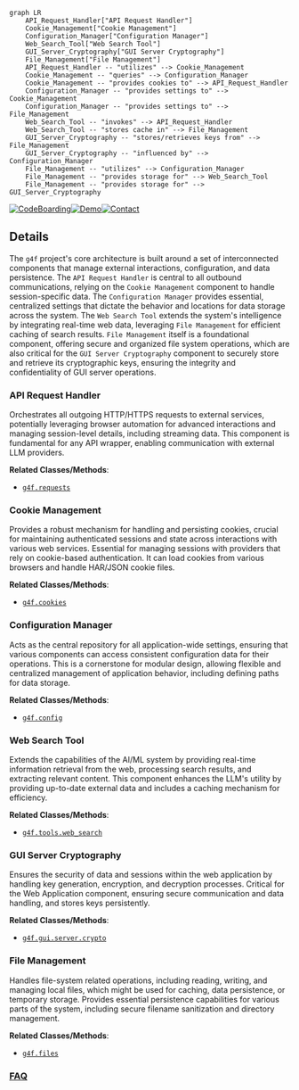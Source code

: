 ```mermaid
graph LR
    API_Request_Handler["API Request Handler"]
    Cookie_Management["Cookie Management"]
    Configuration_Manager["Configuration Manager"]
    Web_Search_Tool["Web Search Tool"]
    GUI_Server_Cryptography["GUI Server Cryptography"]
    File_Management["File Management"]
    API_Request_Handler -- "utilizes" --> Cookie_Management
    Cookie_Management -- "queries" --> Configuration_Manager
    Cookie_Management -- "provides cookies to" --> API_Request_Handler
    Configuration_Manager -- "provides settings to" --> Cookie_Management
    Configuration_Manager -- "provides settings to" --> File_Management
    Web_Search_Tool -- "invokes" --> API_Request_Handler
    Web_Search_Tool -- "stores cache in" --> File_Management
    GUI_Server_Cryptography -- "stores/retrieves keys from" --> File_Management
    GUI_Server_Cryptography -- "influenced by" --> Configuration_Manager
    File_Management -- "utilizes" --> Configuration_Manager
    File_Management -- "provides storage for" --> Web_Search_Tool
    File_Management -- "provides storage for" --> GUI_Server_Cryptography
```

[![CodeBoarding](https://img.shields.io/badge/Generated%20by-CodeBoarding-9cf?style=flat-square)](https://github.com/CodeBoarding/GeneratedOnBoardings)[![Demo](https://img.shields.io/badge/Try%20our-Demo-blue?style=flat-square)](https://www.codeboarding.org/demo)[![Contact](https://img.shields.io/badge/Contact%20us%20-%20contact@codeboarding.org-lightgrey?style=flat-square)](mailto:contact@codeboarding.org)

## Details

The `g4f` project's core architecture is built around a set of interconnected components that manage external interactions, configuration, and data persistence. The `API Request Handler` is central to all outbound communications, relying on the `Cookie Management` component to handle session-specific data. The `Configuration Manager` provides essential, centralized settings that dictate the behavior and locations for data storage across the system. The `Web Search Tool` extends the system's intelligence by integrating real-time web data, leveraging `File Management` for efficient caching of search results. `File Management` itself is a foundational component, offering secure and organized file system operations, which are also critical for the `GUI Server Cryptography` component to securely store and retrieve its cryptographic keys, ensuring the integrity and confidentiality of GUI server operations.

### API Request Handler
Orchestrates all outgoing HTTP/HTTPS requests to external services, potentially leveraging browser automation for advanced interactions and managing session-level details, including streaming data. This component is fundamental for any API wrapper, enabling communication with external LLM providers.


**Related Classes/Methods**:

- <a href="https://github.com/xtekky/gpt4free/blob/main/g4f/requests" target="_blank" rel="noopener noreferrer">`g4f.requests`</a>


### Cookie Management
Provides a robust mechanism for handling and persisting cookies, crucial for maintaining authenticated sessions and state across interactions with various web services. Essential for managing sessions with providers that rely on cookie-based authentication. It can load cookies from various browsers and handle HAR/JSON cookie files.


**Related Classes/Methods**:

- <a href="https://github.com/xtekky/gpt4free/blob/main/g4f/cookies.py" target="_blank" rel="noopener noreferrer">`g4f.cookies`</a>


### Configuration Manager
Acts as the central repository for all application-wide settings, ensuring that various components can access consistent configuration data for their operations. This is a cornerstone for modular design, allowing flexible and centralized management of application behavior, including defining paths for data storage.


**Related Classes/Methods**:

- <a href="https://github.com/xtekky/gpt4free/blob/main/g4f/config.py" target="_blank" rel="noopener noreferrer">`g4f.config`</a>


### Web Search Tool
Extends the capabilities of the AI/ML system by providing real-time information retrieval from the web, processing search results, and extracting relevant content. This component enhances the LLM's utility by providing up-to-date external data and includes a caching mechanism for efficiency.


**Related Classes/Methods**:

- <a href="https://github.com/xtekky/gpt4free/blob/main/g4f/tools/web_search.py" target="_blank" rel="noopener noreferrer">`g4f.tools.web_search`</a>


### GUI Server Cryptography
Ensures the security of data and sessions within the web application by handling key generation, encryption, and decryption processes. Critical for the Web Application component, ensuring secure communication and data handling, and stores keys persistently.


**Related Classes/Methods**:

- <a href="https://github.com/xtekky/gpt4free/blob/main/g4f/gui/server/crypto.py" target="_blank" rel="noopener noreferrer">`g4f.gui.server.crypto`</a>


### File Management
Handles file-system related operations, including reading, writing, and managing local files, which might be used for caching, data persistence, or temporary storage. Provides essential persistence capabilities for various parts of the system, including secure filename sanitization and directory management.


**Related Classes/Methods**:

- <a href="https://github.com/xtekky/gpt4free/blob/main/g4f/files.py" target="_blank" rel="noopener noreferrer">`g4f.files`</a>




### [FAQ](https://github.com/CodeBoarding/GeneratedOnBoardings/tree/main?tab=readme-ov-file#faq)